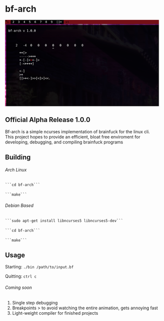 # bf-arch

![src](https://github.com/WampiFlampi/source/blob/main/bf-crop.png)

## Official Alpha Release 1.0.0
  Bf-arch is a simple ncurses implementation of brainfuck for the linux cli.
  This project hopes to provide an efficient, bloat free enviroment for developing, debugging, and compiling brainfuck programs
## Building
  ###### Arch Linux
    ```cd bf-arch```
    
    ```make```
    
  ###### Debian Based
    ```sudo apt-get install libncurses5 libncurses5-dev```
    
    ```cd bf-arch```
    
    ```make```
    
## Usage
  Starting:
    ```./bin /path/to/input.bf```
    
  Quitting:
    ```ctrl c```
    
###### Coming soon

  1. Single step debugging
  2. Breakpoints
    > to avoid watching the entire animation, gets annoying fast
  3. Light-weight compiler for finished projects
